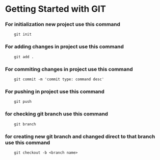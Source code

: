 # Getting Started with GIT

### For initialization new project use this command

```
    git init
```

### For adding changes in project use this command

```
    git add .
```

### For commiting changes in project use this command

```
    git commit -m 'commit type: command desc'
```


### For pushing  in project use this command

```
    git push 
```
### for checking git branch use this command
```
    git branch
```  


### for creating new  git branch and changed direct to  that branch use this command
```
    git checkout -b <branch name> 
```  